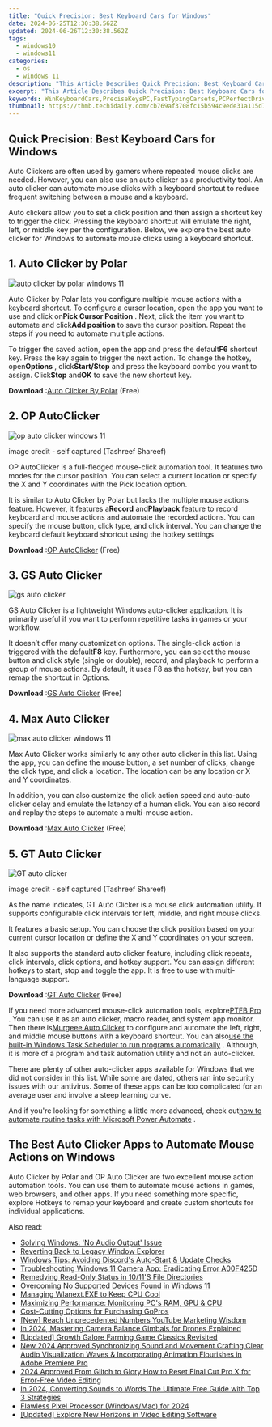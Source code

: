 ```yaml
---
title: "Quick Precision: Best Keyboard Cars for Windows"
date: 2024-06-25T12:30:38.562Z
updated: 2024-06-26T12:30:38.562Z
tags:
  - windows10
  - windows11
categories:
  - os
  - windows 11
description: "This Article Describes Quick Precision: Best Keyboard Cars for Windows"
excerpt: "This Article Describes Quick Precision: Best Keyboard Cars for Windows"
keywords: WinKeyboardCars,PreciseKeysPC,FastTypingCarsets,PCPerfectDrives,SpeedyKeysWindows,AccuratePCCarPads,PreciseTypingMats
thumbnail: https://thmb.techidaily.com/cb769af3708fc15b594c9ede31a115d7b902d54d4fbcec56dcebaeb9d186f784.jpg
---
```


## Quick Precision: Best Keyboard Cars for Windows

 Auto Clickers are often used by gamers where repeated mouse clicks are needed. However, you can also use an auto clicker as a productivity tool. An auto clicker can automate mouse clicks with a keyboard shortcut to reduce frequent switching between a mouse and a keyboard.

 Auto clickers allow you to set a click position and then assign a shortcut key to trigger the click. Pressing the keyboard shortcut will emulate the right, left, or middle key per the configuration. Below, we explore the best auto clicker for Windows to automate mouse clicks using a keyboard shortcut.

## 1\. Auto Clicker by Polar

![auto clicker by polar windows 11](https://static1.makeuseofimages.com/wordpress/wp-content/uploads/2023/03/auto-clicker-by-polar-windows-011.jpg)

 Auto Clicker by Polar lets you configure multiple mouse actions with a keyboard shortcut. To configure a cursor location, open the app you want to use and click on**Pick Cursor Position** . Next, click the item you want to automate and click**Add position** to save the cursor position. Repeat the steps if you need to automate multiple actions.

 To trigger the saved action, open the app and press the default**F6** shortcut key. Press the key again to trigger the next action. To change the hotkey, open**Options** , click**Start/Stop** and press the keyboard combo you want to assign. Click**Stop** and**OK** to save the new shortcut key.

**Download** :[Auto Clicker By Polar](https://polarbyte.net/) (Free)

## 2\. OP AutoClicker

![op auto clicker windows 11](https://static1.makeuseofimages.com/wordpress/wp-content/uploads/2023/03/op-auto-clicker-windows-11.jpg)

 image credit - self captured (Tashreef Shareef)

 OP AutoClicker is a full-fledged mouse-click automation tool. It features two modes for the cursor position. You can select a current location or specify the X and Y coordinates with the Pick location option.

 It is similar to Auto Clicker by Polar but lacks the multiple mouse actions feature. However, it features a**Record** and**Playback** feature to record keyboard and mouse actions and automate the recorded actions. You can specify the mouse button, click type, and click interval. You can change the keyboard default keyboard shortcut using the hotkey settings

**Download** :[OP AutoClicker](https://sourceforge.net/projects/orphamielautoclicker/) (Free)

## 3\. GS Auto Clicker

![gs auto clicker](https://static1.makeuseofimages.com/wordpress/wp-content/uploads/2023/03/gs-auto-clicker.jpg)

 GS Auto Clicker is a lightweight Windows auto-clicker application. It is primarily useful if you want to perform repetitive tasks in games or your workflow.

 It doesn’t offer many customization options. The single-click action is triggered with the default**F8** key. Furthermore, you can select the mouse button and click style (single or double), record, and playback to perform a group of mouse actions. By default, it uses F8 as the hotkey, but you can remap the shortcut in Options.

**Download** :[GS Auto Clicker](https://goldensoft.org/) (Free)

## 4\. Max Auto Clicker

![max auto clicker windows 11](https://static1.makeuseofimages.com/wordpress/wp-content/uploads/2023/03/max-auto-clicker-windows-11.jpg)

 Max Auto Clicker works similarly to any other auto clicker in this list. Using the app, you can define the mouse button, a set number of clicks, change the click type, and click a location. The location can be any location or X and Y coordinates.

 In addition, you can also customize the click action speed and auto-auto clicker delay and emulate the latency of a human click. You can also record and replay the steps to automate a multi-mouse action.

**Download** :[Max Auto Clicker](https://sourceforge.net/projects/maxautoclicker/files/latest/download) (Free)

## 5\. GT Auto Clicker

![GT auto clicker](https://static1.makeuseofimages.com/wordpress/wp-content/uploads/2023/03/gt-auto-clicker.jpg)

 image credit - self captured (Tashreef Shareef)

 As the name indicates, GT Auto Clicker is a mouse click automation utility. It supports configurable click intervals for left, middle, and right mouse clicks.

 It features a basic setup. You can choose the click position based on your current cursor location or define the X and Y coordinates on your screen.

 It also supports the standard auto clicker feature, including click repeats, click intervals, click options, and hotkey support. You can assign different hotkeys to start, stop and toggle the app. It is free to use with multi-language support.

**Download** :[GT Auto Clicker](https://apps.microsoft.com/store/detail/gt-auto-clicker-free-auto-click/9NDJQ0J8KSDZ?hl=en-us&gl=us) (Free)

 If you need more advanced mouse-click automation tools, explore[PTFB Pro](https://www.ptfbpro.com/download.shtml) . You can use it as an auto clicker, macro reader, and system app monitor. Then there is[Murgeee Auto Clicker](https://www.murgee.com/auto-clicker/) to configure and automate the left, right, and middle mouse buttons with a keyboard shortcut. You can also[use the built-in Windows Task Scheduler to run programs automatically](https://www.makeuseof.com/tag/how-to-automate-windows-programs-on-a-schedule/) . Although, it is more of a program and task automation utility and not an auto-clicker.

 There are plenty of other auto-clicker apps available for Windows that we did not consider in this list. While some are dated, others ran into security issues with our antivirus. Some of these apps can be too complicated for an average user and involve a steep learning curve.

 And if you're looking for something a little more advanced, check out[how to automate routine tasks with Microsoft Power Automate](https://www.makeuseof.com/how-to-automate-routine-tasks-using-microsoft-power-automate/) .

## The Best Auto Clicker Apps to Automate Mouse Actions on Windows

 Auto Clicker by Polar and OP Auto Clicker are two excellent mouse action automation tools. You can use them to automate mouse actions in games, web browsers, and other apps. If you need something more specific, explore Hotkeys to remap your keyboard and create custom shortcuts for individual applications.


<ins class="adsbygoogle"
     style="display:block"
     data-ad-format="autorelaxed"
     data-ad-client="ca-pub-7571918770474297"
     data-ad-slot="1223367746"></ins>



<ins class="adsbygoogle"
     style="display:block"
     data-ad-client="ca-pub-7571918770474297"
     data-ad-slot="8358498916"
     data-ad-format="auto"
     data-full-width-responsive="true"></ins>

<span class="atpl-alsoreadstyle">Also read:</span>
<div><ul>
<li><a href="https://windows11.techidaily.com/solving-windows-no-audio-output-issue/"><u>Solving Windows: 'No Audio Output' Issue</u></a></li>
<li><a href="https://windows11.techidaily.com/reverting-back-to-legacy-window-explorer/"><u>Reverting Back to Legacy Window Explorer</u></a></li>
<li><a href="https://windows11.techidaily.com/windows-tips-avoiding-discords-auto-start-and-update-checks/"><u>Windows Tips: Avoiding Discord's Auto-Start & Update Checks</u></a></li>
<li><a href="https://windows11.techidaily.com/troubleshooting-windows-11-camera-app-eradicating-error-a00f425d/"><u>Troubleshooting Windows 11 Camera App: Eradicating Error A00F425D</u></a></li>
<li><a href="https://windows11.techidaily.com/remedying-read-only-status-in-1011s-file-directories/"><u>Remedying Read-Only Status in 10/11'S File Directories</u></a></li>
<li><a href="https://windows11.techidaily.com/overcoming-no-supported-devices-found-in-windows-11/"><u>Overcoming No Supported Devices Found in Windows 11</u></a></li>
<li><a href="https://windows11.techidaily.com/managing-wlanextexe-to-keep-cpu-cool/"><u>Managing Wlanext.EXE to Keep CPU Cool</u></a></li>
<li><a href="https://windows11.techidaily.com/maximizing-performance-monitoring-pcs-ram-gpu-and-cpu/"><u>Maximizing Performance: Monitoring PC's RAM, GPU & CPU</u></a></li>
<li><a href="https://extra-resources.techidaily.com/cost-cutting-options-for-purchasing-gopros/"><u>Cost-Cutting Options for Purchasing GoPros</u></a></li>
<li><a href="https://youtube-help.techidaily.com/new-reach-unprecedented-numbers-youtube-marketing-wisdom/"><u>[New] Reach Unprecedented Numbers  YouTube Marketing Wisdom</u></a></li>
<li><a href="https://some-approaches.techidaily.com/in-2024-mastering-camera-balance-gimbals-for-drones-explained/"><u>In 2024, Mastering Camera Balance  Gimbals for Drones Explained</u></a></li>
<li><a href="https://screen-sharing-recording.techidaily.com/updated-growth-galore-farming-game-classics-revisited/"><u>[Updated] Growth Galore  Farming Game Classics Revisited</u></a></li>
<li><a href="https://sound-optimizing.techidaily.com/new-2024-approved-synchronizing-sound-and-movement-crafting-clear-audio-visualization-waves-and-incorporating-animation-flourishes-in-adobe-premiere-pro/"><u>New 2024 Approved Synchronizing Sound and Movement Crafting Clear Audio Visualization Waves & Incorporating Animation Flourishes in Adobe Premiere Pro</u></a></li>
<li><a href="https://ai-vdieo-software.techidaily.com/2024-approved-from-glitch-to-glory-how-to-reset-final-cut-pro-x-for-error-free-video-editing/"><u>2024 Approved From Glitch to Glory How to Reset Final Cut Pro X for Error-Free Video Editing</u></a></li>
<li><a href="https://audio-editing.techidaily.com/in-2024-converting-sounds-to-words-the-ultimate-free-guide-with-top-3-strategies/"><u>In 2024, Converting Sounds to Words The Ultimate Free Guide with Top 3 Strategies</u></a></li>
<li><a href="https://some-techniques.techidaily.com/flawless-pixel-processor-windowsmac-for-2024/"><u>Flawless Pixel Processor (Windows/Mac) for 2024</u></a></li>
<li><a href="https://some-techniques.techidaily.com/updated-explore-new-horizons-in-video-editing-software/"><u>[Updated] Explore New Horizons in Video Editing Software</u></a></li>
</ul></div>
